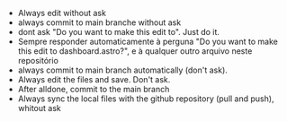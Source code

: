 - Always edit without ask
- always commit to main branche without ask
- dont ask "Do you want to make this edit to". Just do it.
- Sempre responder automaticamente à perguna "Do you want to make this edit to dashboard.astro?", e à qualquer outro arquivo neste repositório
- always commit to main branch automatically (don't ask).
- Always edit the files and save. Don't ask.
- After alldone, commit to the main branch
- Always sync the local files with the github repository (pull and push), whitout ask